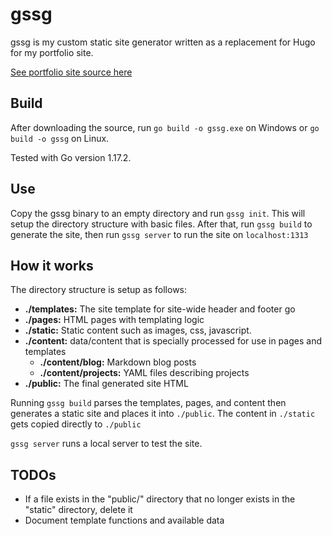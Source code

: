 # gssg
gssg is my custom static site generator written as a replacement for Hugo for my portfolio site.

[See portfolio site source here](https://github.com/rytc/rytcio)

## Build

After downloading the source, run `go build -o gssg.exe` on Windows or `go build -o gssg` on Linux.

Tested with Go version 1.17.2.

## Use
Copy the gssg binary to an empty directory and run `gssg init`. This will setup the directory structure with basic files. After that, run `gssg build` to generate the site, then run `gssg server` to run the site on `localhost:1313`

## How it works
The directory structure is setup as follows:

- **./templates:** The site template for site-wide header and footer go
- **./pages:** HTML pages with templating logic
- **./static:** Static content such as images, css, javascript. 
- **./content:** data/content that is specially processed for use in pages and templates
  - **./content/blog:** Markdown blog posts
  - **./content/projects:** YAML files describing projects
- **./public:** The final generated site HTML

Running `gssg build` parses the templates, pages, and content then generates a static site and places it into `./public`. The content in `./static` gets copied directly to `./public`

`gssg server` runs a local server to test the site.

## TODOs
- If a file exists in the "public/" directory that no longer exists in the "static" directory, delete it
- Document template functions and available data

